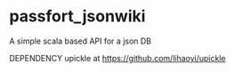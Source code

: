 # passfort_jsonwiki
A simple scala based API for a json DB


DEPENDENCY upickle at https://github.com/lihaoyi/upickle
